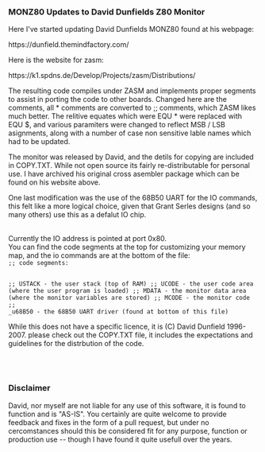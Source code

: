 <H3>
MONZ80 Updates to David Dunfields Z80 Monitor
</H3>

<p>
Here I've started updating David Dunfields MONZ80 found at his webpage:
</p>
https://dunfield.themindfactory.com/

<p>
Here is the website for zasm:
</p>
https://k1.spdns.de/Develop/Projects/zasm/Distributions/


<p>
The resulting code compiles under ZASM and implements proper segments to 
assist in porting the code to other boards.  Changed here are the comments,
all * comments are converted to ;; comments, which ZASM likes much better.
The relitive equates which were EQU * were replaced with EQU $, and various 
paramiters were changed to reflect MSB / LSB asignments, along with a number
of case non sensitive lable names which had to be updated.
</p>
<p>
The monitor was released by David, and the detils for copying are included in
COPY.TXT.  While not open source its fairly re-distributable for personal
use. I have archived his original cross asembler package which can be found on 
his website above.
</p>
<p>
One last modification was the use of the 68B50 UART for the IO commands,
this felt like a more logical choice, given that Grant Serles designs (and
so many others) use this as a defalut IO chip. 
</p><br>
Currently the IO address is pointed at port 0x80.  
<br>
You can find the code segments at the top for customizing your memory map,
and the io commands are at the bottom of the file:

<code>
;; code segments:

;;   USTACK - the user stack (top of RAM) 
;;   UCODE - the user code area (where the user program is loaded) 
;;   MDATA - the monitor data area (where the monitor variables are stored)
;;	 MCODE - the monitor code
;;   _u68B50 - the 68B50 UART driver (found at bottom of this file)
</code>
<p>
While this does not have a specific licence, it is (C) David Dunfield 1996-2007.
please check out the COPY.TXT file, it includes the expectations and guidelines 
for the distrbution of the code.
</p>

<br><br>

<H3>Disclaimer</H3>

<p>
David, nor myself are not liable for any use of this software,  it is found to 
function and is "AS-IS".  You certainly are quite welcome to provide feedback and 
fixes in the form of a pull request, but under no cercomstances should this 
be considered fit for any purpose, function or production use -- though I have
found it quite usefull over the years.
</p>
